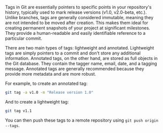 Tags in Git are essentially pointers to specific points in your repository's history, typically used to mark release versions (v1.0, v2.0-beta, etc.). Unlike branches, tags are generally considered immutable, meaning they are not intended to be moved after creation. This makes them ideal for creating permanent snapshots of your project at significant milestones. They provide a human-readable and easily identifiable reference to a particular commit.

There are two main types of tags: lightweight and annotated. Lightweight tags are simply pointers to a commit and don't store any additional information. Annotated tags, on the other hand, are stored as full objects in the Git database. They contain the tagger name, email, date, and a tagging message. Annotated tags are generally recommended because they provide more metadata and are more robust.

For example, to create an annotated tag:

```bash
git tag -a v1.0 -m "Release version 1.0"
```

And to create a lightweight tag:

```bash
git tag v1.1
```

You can then push these tags to a remote repository using `git push origin --tags`.